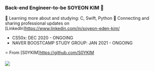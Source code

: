 ### Back-end Engineer-to-be SOYEON KIM 💪


🌱 Learning more about and studying: C, Swift, Python
💼 Connecting and sharing professional updates on [LinkedIn]https://www.linkedin.com/in/soyeon-eden-kim/

- CS50x: DEC 2020 - ONGOING
- NAVER BOOSTCAMP STUDY GROUP: JAN 2021 - ONGOING

⭐️ From [S0YKIM]https://github.com/S0YKIM

<img src="https://github-readme-stats.vercel.app/api?username=S0YKIM&theme=ayu-mirage&show_icons=true&hide=stars,prs,issues" />


<!--
**S0YKIM/S0YKIM** is a ✨ _special_ ✨ repository because its `README.md` (this file) appears on your GitHub profile.

Here are some ideas to get you started:

- 🔭 I’m currently working on ...
- 🌱 I’m currently learning ...
- 👯 I’m looking to collaborate on ...
- 🤔 I’m looking for help with ...
- 💬 Ask me about ...
- 📫 How to reach me: ...
- 😄 Pronouns: ...
- ⚡ Fun fact: ...
-->
